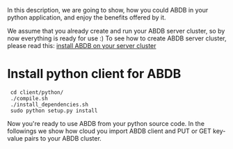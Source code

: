 In this description, we are going to show, how you could ABDB in your python application, and enjoy the benefits offered by it. 

We assume that you already create and run your ABDB server cluster, so by now everything is ready for use :) 
To see how to create ABDB server cluster, please read this: [install ABDB on your server cluster](https://github.com/hsnlab/annabellaDB/blob/master/docs/install_abdb_on_server_cluster.md)

# Install python client for ABDB

```
 cd client/python/
 ./compile.sh
 ./install_dependencies.sh
 sudo python setup.py install
```

Now you're ready to use ABDB from your python source code. In the followings we show how cloud you import ABDB client and PUT or GET key-value pairs to your ABDB cluster.
